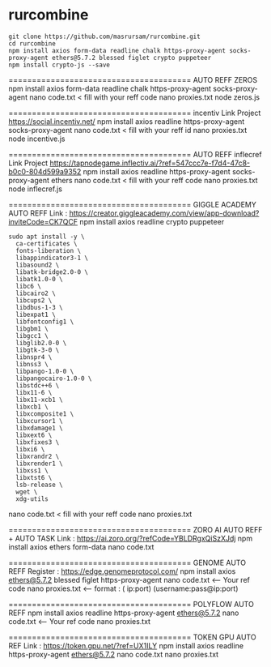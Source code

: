 # rurcombine


```
git clone https://github.com/masrursam/rurcombine.git
cd rurcombine
npm install axios form-data readline chalk https-proxy-agent socks-proxy-agent ethers@5.7.2 blessed figlet crypto puppeteer
npm install crypto-js --save
```

=======================================
AUTO REFF ZEROS
npm install axios form-data readline chalk https-proxy-agent socks-proxy-agent
nano code.txt < fill with your reff code
nano proxies.txt
node zeros.js

=======================================
incentiv
Link Project https://social.incentiv.net/
npm install axios readline https-proxy-agent socks-proxy-agent
nano code.txt < fill with your reff id
nano proxies.txt
node incentive.js 

=======================================
AUTO REFF inflecref
Link Project https://tapnodegame.inflectiv.ai/?ref=547ccc7e-f7d4-47c8-b0c0-804d599a9352
npm install axios readline https-proxy-agent socks-proxy-agent ethers
nano code.txt < fill with your reff code
nano proxies.txt
node inflecref.js

=======================================
GIGGLE ACADEMY AUTO REFF
Link : https://creator.giggleacademy.com/view/app-download?inviteCode=CK7QCF
npm install axios readline crypto puppeteer
```
sudo apt install -y \
  ca-certificates \
  fonts-liberation \
  libappindicator3-1 \
  libasound2 \
  libatk-bridge2.0-0 \
  libatk1.0-0 \
  libc6 \
  libcairo2 \
  libcups2 \
  libdbus-1-3 \
  libexpat1 \
  libfontconfig1 \
  libgbm1 \
  libgcc1 \
  libglib2.0-0 \
  libgtk-3-0 \
  libnspr4 \
  libnss3 \
  libpango-1.0-0 \
  libpangocairo-1.0-0 \
  libstdc++6 \
  libx11-6 \
  libx11-xcb1 \
  libxcb1 \
  libxcomposite1 \
  libxcursor1 \
  libxdamage1 \
  libxext6 \
  libxfixes3 \
  libxi6 \
  libxrandr2 \
  libxrender1 \
  libxss1 \
  libxtst6 \
  lsb-release \
  wget \
  xdg-utils
```

nano code.txt < fill with your reff code
nano proxies.txt

=======================================
ZORO AI AUTO REFF + AUTO TASK
Link : https://ai.zoro.org/?refCode=YBLDRgxQiSzXJdj
npm install axios ethers form-data
nano code.txt

=======================================
GENOME AUTO REFF
Register : https://edge.genomeprotocol.com/
npm install axios ethers@5.7.2 blessed figlet https-proxy-agent
nano code.txt <-- Your ref code
nano proxies.txt <-- format : ( ip:port) (username:pass@ip:port)

=======================================
POLYFLOW AUTO REFF
npm install axios readline https-proxy-agent ethers@5.7.2
nano code.txt <-- Your ref code
nano proxies.txt

=======================================
TOKEN GPU AUTO REF
Link : https://token.gpu.net/?ref=UX1ILY
npm install axios readline https-proxy-agent ethers@5.7.2
nano code.txt
nano proxies.txt
